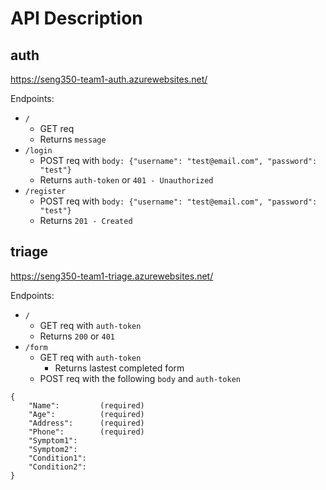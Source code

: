 # API Description

## auth
https://seng350-team1-auth.azurewebsites.net/

Endpoints:
- `/`
  - GET req 
  - Returns `message`
- `/login`
  - POST req with ```body: {"username": "test@email.com", "password": "test"}```
  - Returns `auth-token` or `401 - Unauthorized`
- `/register`
  - POST req with ```body: {"username": "test@email.com", "password": "test"}```
  - Returns `201 - Created`

## triage
https://seng350-team1-triage.azurewebsites.net/

Endpoints:
- `/`
  - GET req with `auth-token`
  - Returns `200` or `401`
- `/form`
  - GET req with `auth-token`
    - Returns lastest completed form
  - POST req with the following `body` and `auth-token`
```
{ 
    "Name":         (required) 
    "Age":          (required) 
    "Address":      (required)
    "Phone":        (required)
    "Symptom1": 
    "Symptom2": 
    "Condition1":  
    "Condition2":    
}
```